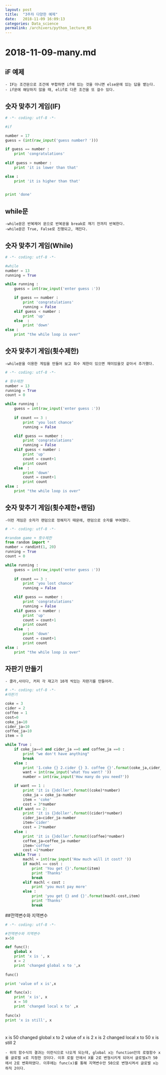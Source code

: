 ```yaml
---
layout: post
title:  "3주차 다양한 예제"
date:   2018-11-09 16:09:13
categories: Data_science
permalink: /archivers/python_lecture_05
---
```


# 2018-11-09-many.md

## iF 예제 

	- IF는 조건문으로 조건에 부합하면 if에 있는 것을 아니면 else문에 있는 답을 뱉는다.
	- if문에 해당하지 않을 때, elif로 다른 조건을 또 걸수 있다. 
	

## 숫자 맞추기 게임(IF)

```python
# -*- coding: utf-8 -*-

#if

number = 17
guess = (int(raw_input('guess number? ')))

if guess == number : 
    print 'congratulations'
    
elif guess > number :
    print 'it is lower than that'

else :
    print 'it is higher than that'

    
print 'done'

```
	
## while문
	-while문은 반복제어 문으로 반복문을 break로 깨기 전까지 반복한다.
	-while문은 True, False로 진행되고, 깨진다. 

## 숫자 맞추기 게임(While)
```python
# -*- coding: utf-8 -*-

#while 
number = 13
running = True

while running :
    guess = int(raw_input('enter guess :'))

    if guess == number :
        print 'congratulations'
        running = False
    elif guess < number : 
        print 'up'
    else  : 
        print 'down'
else : 
    print "the while loop is over"

```
## 숫자 맞추기 게임(횟수제한)
	-while문을 이용한 게임을 만들어 보고 회수 제한이 있으면 재미있을것 같아서 추가했다.

```python
# -*- coding: utf-8 -*-

# 횟수제한
number = 13
running = True
count = 0 

while running :
    guess = int(raw_input('enter guess :'))
    
    if count == 3 :
        print 'you lost chance'
        running = False

    elif guess == number :
        print 'congratulations'
        running = False
    elif guess < number : 
        print 'up'
        count = count+1
        print count 
    else  : 
        print 'down'
        count = count+1
        print count 
else : 
    print "the while loop is over"
```

## 숫자 맞추기 게임(횟수제한+랜덤)
	-이런 게임은 숫자가 랜덤으로 정해지기 때문에, 랜덤으로 숫자를 부여했다.

```python
# -*- coding: utf-8 -*-

#random game + 횟수제한
from random import *
number = randint(1, 20)
running = True
count = 0 

while running :
    guess = int(raw_input('enter guess :'))
    
    if count == 3 :
        print 'you lost chance'
        running = False

    elif guess == number :
        print 'congratulations'
        running = False
    elif guess < number : 
        print 'up'
        count = count+1
        print count 
    else  : 
        print 'down'
        count = count+1
        print count 
else : 
    print "the while loop is over"
```


## 자판기 만들기 
	- 콜라,사이다, 커피 각 재고가 10개 씩있는 자판기를 만들어라.

```python
# -*- coding: utf-8 -*-
#자판기

coke = 3
cider = 2
coffee = 1
cost=0
coke_ja=10
cider_ja=10
coffee_ja=10
item = 0

while True :
    if coke_ja==0 and cider_ja ==0 and coffee_ja ==0 :
        print "we don't have anything"
        break
    else :
        print '1.coke {} 2.cider {} 3. coffee {}'.format(coke_ja,cider_ja,coffee_ja)
        want = int(raw_input('what You want? '))
        number = int(raw_input('How many do you need?'))

    if want == 1 :
        print 'it is {}doller'.format((coke)*number)
        coke_ja = coke_ja-number
        item = 'coke'
        cost = 3*number
    elif want == 2: 
        print 'it is {}doller'.format((cider)*number)
        cider_ja=cider_ja-number
        item='cider'
        cost = 2*number
    else :
        print 'it is {}doller'.format((coffee)*number)
        coffee_ja=coffee_ja-number
        item='coffee'
        cost =1*number
    while True :   
        machl = int(raw_input('How much will it cost? '))
        if machl == cost :
            print 'You get {}'.format(item)
            print 'Thanks'
            break
        elif machl < cost : 
            print 'you must pay more'
        else : 
            print 'you get {} and {}'.format(machl-cost,item)
            print 'Thanks'
            break
```

##전역변수와 지역변수 

```python
# -*- coding: utf-8 -*-

#전역변수와 지역변수 
x=50

def func():
    global x
    print 'x is ', x
    x = 2
    print 'changed global x to ',x
    
func()

print 'value of x is',x

def func(x):
    print 'x is', x
    x = 50
    print 'changed local x to' ,x
    
func(x)
print 'x is still', x
```


#
x is  50
changed global x to  2
value of x is 2
x is 2
changed local x to 50
x is still 2
	
	- 위의 함수식의 결과는 이런식으로 나오게 되는데, global x는 function안의 로컬함수 x를 글로벌 x로 지정한 것이다. 이후 로컬 안에서 X를 2로 변형시키게 되어서 글로벌x가 50에서 2로 변화하였다. 이후에는 func(x)를 통해 지역변수만 50으로 변형시켜서 글로벌 x는 하직 2이다.